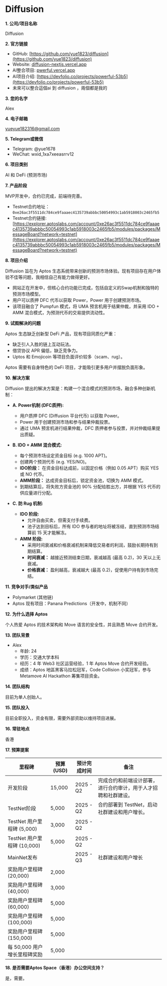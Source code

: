 # Diffusion

**1. 公司/项目名称**

Diffusion

**2. 官方链接**

*   GitHub: [https://github.com/yue1823/diffusion](https://github.com/yue1823/diffusion)
*   Website: [diffusion-nextjs.vercel.app](diffusion-nextjs.vercel.app)
*   AI整合项目: [pwerful.vercel.app](pwerful.vercel.app)
*   AI项目介绍: [https://devfolio.co/projects/powerful-53b5](https://devfolio.co/projects/powerful-53b5)
*   未來可以整合這個ai 到 diffusion ，兩個都是我的

**3. 您的名字**

Alex

**4. 电子邮箱**

yueyue182316@gmail.com

**5. Telegram或微信**

*   Telegram: @yue1678
*   WeChat: wxid_1xa7xeeasrrv12

**6. 项目类别**

AI 和 DeFi (预测市场)

**7. 产品阶段**

MVP开发中，合约已完成，前端待完善。

*   Testnet合约地址：`0xe26ac3f5511dc784ce9faaaec4135739abbbc50054993c1ab5918003c2465fb5`
*   Testnet合约链接: [https://explorer.aptoslabs.com/account/0xe26ac3f5511dc784ce9faaaec4135739abbbc50054993c1ab5918003c2465fb5/modules/packages/MessageBoard?network=testnet](https://explorer.aptoslabs.com/account/0xe26ac3f5511dc784ce9faaaec4135739abbbc50054993c1ab5918003c2465fb5/modules/packages/MessageBoard?network=testnet)

**8. 项目介绍**

Diffusion 旨在为 Aptos 生态系统带来创新的预测市场体验。现有项目存在用户体验不佳等问题，我相信自己有能力做得更好。

*   网站正在开发中，但核心合约功能已完成，包括自定义的Swap机制和独特的预测市场模型。
*   用户可以质押 DFC 代币以获取 Power，Power 用于创建预测市场。
*   该项目融合了 Pumpfun 模式，将 UMA 预言机用于结果仲裁，并采用 IDO + AMM 混合模式，为预测代币的交易提供流动性。

**9. 试图解决的问题**

Aptos 生态缺乏创新型 DeFi 产品，现有项目同质化严重：

*   缺乏引人入胜的链上互动玩法。
*   借贷协议 APR 偏低，缺乏竞争力。
*   Uptos 和 Emojicoin 等项目负面评价较多（scam、rug）。

Aptos 需要有自身特色的 DeFi 项目，才能吸引更多用户并摆脱负面形象。

**10. 解决方案**

Diffusion 提出的解决方案是：构建一个混合模式的预测市场，融合多种创新机制：

*   **A. Power机制 (DFC质押):**
    *   用户质押 DFC (Diffusion 平台代币) 以获取 Power。
    *   Power 用于创建预测市场和参与结果仲裁投票。
    *   通过 UMA 预言机进行结果仲裁，DFC 质押者参与投票，并对仲裁结果提出质疑。

*   **B. IDO + AMM 混合模式:**
    *   每个预测市场设定资金目标 (e.g. 1000 APT)。
    *   创建两个预测代币 (e.g. YES/NO)。
    *   **IDO阶段：** 在资金目标达成前，以固定价格（例如 0.05 APT）购买 YES 或 NO 代币。
    *   **AMM阶段：** 达成资金目标后，锁定资金池，切换为 AMM 模式。
    *   到期结算后，将失败方资金池的 90% 分配给胜出方，并根据 YES 代币的供应量进行分配。

*   **C. 防 Rug 机制:**
    *   **IDO 阶段:**
        *   允许自由买卖，但需支付手续费。
        *   池子达到目标后，所有 IDO 参与者的地址将被冻结，直到预测市场结算前 15 天才能解冻。
    *   **AMM 阶段:**
        *   采用时间衰减和价格衰减机制来降低交易者的利润，鼓励长期持有到期结算。
        *   **时间衰减：** 越接近预测结束日期，衰减越高 (最高 0.2)，30 天以上无衰减。
        *   **价格衰减：** 盈利越高，衰减越大 (最高 0.2)，促使用户持有到市场完结。

**11. 竞争对手/类似产品**

*   Polymarket (其他链)
*   Aptos 现有项目：Panana Predictions（开发中，机制不同）

**12. 为什么选择 Aptos**

个人热爱 Aptos 的技术架构和 Move 语言的安全性，并且熟悉 Move 合约开发。

**13. 团队背景**

*   Alex
    *   年龄: 24
    *   学历：交通大学本科
    *   经历：4 年 Web3 社区运营经验，1 年 Aptos Move 合约开发经验。
    *   成绩：Aptos 地區黑客马拉松冠军，Code Collision 小奖冠军，参与 Metamove AI Hackathon 筹集项目资金。

**14. 团队结构**

目前为单人创始人。

**15. 团队投入**

目前全职投入，资金有限，需要外部资助以维持项目进展。

**16. 常驻地点**

香港

**17. 预算提案**

| 里程碑                    | 预算 (USD) | 预计完成时间 | 备注                                                                                                |
| ------------------------- | -------- | -------- | --------------------------------------------------------------------------------------------------- |
| 开发阶段                   | 15,000   |  2025 - Q2     | 完成合约和前端设计部署，进行合约审计，用于人才招聘和社群建设。                                                    |
| TestNet阶段                 | 5,000    | 2025 - Q2         | 合约部署到 TestNet，启动社群建设和用户增长。                                                                 |
| TestNet 用户里程碑 (5,000) | 3,000    |  2025 - Q2        |                                                                                                     |
| TestNet 用户里程碑 (10,000) | 5,000    |  2025 - Q2        |                                                                                                     |
| MainNet发布                |          |  2025 - Q3        |   社群建设和用户增长                                                                                       |
| 奖励用户里程碑 (20,000)        | 2,000    |          |                                                                                                     |
| 奖励用户里程碑 (40,000)        | 3,000    |          |                                                                                                     |
| 奖励用户里程碑 (60,000)        | 5,000    |          |                                                                                                     |
| 奖励用户里程碑 (100,000)       | 5,000    |          |                                                                                                     |
| 奖励用户里程碑 (150,000)       | 5,000    |          |                                                                                                     |
| 每 50,000 用户增长里程碑奖励         | 5,000    |          |                                                                                                     |

**18. 是否需要Aptos Space（香港）办公空间支持？**

是，需要。
